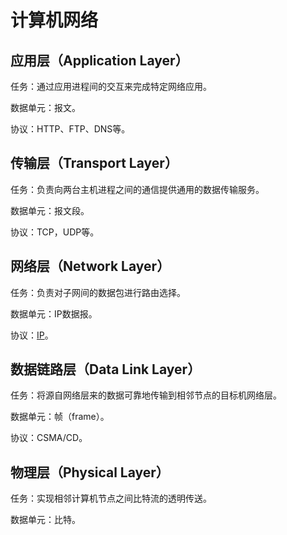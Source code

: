 # 计算机网络

## 应用层（Application Layer）

任务：通过应用进程间的交互来完成特定网络应用。

数据单元：报文。

协议：HTTP、FTP、DNS等。

## 传输层（Transport Layer）

任务：负责向两台主机进程之间的通信提供通用的数据传输服务。

数据单元：报文段。

协议：TCP，UDP等。

## 网络层（Network Layer）

任务：负责对子网间的数据包进行路由选择。

数据单元：IP数据报。

协议：[IP](./IP.md)。

## 数据链路层（Data Link Layer）

任务：将源自网络层来的数据可靠地传输到相邻节点的目标机网络层。

数据单元：帧（frame）。

协议：CSMA/CD。

## 物理层（Physical Layer）

任务：实现相邻计算机节点之间比特流的透明传送。

数据单元：比特。
